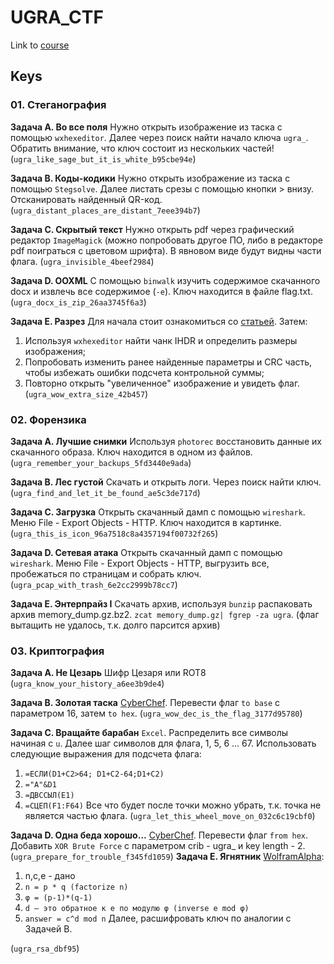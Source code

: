 # **UGRA_CTF**
Link to [course](https://course.ugractf.ru)

## **Keys**

### **01. Стеганография**

**Задача А. Во все поля** 
Нужно открыть изображение из таска с помощью `wxhexeditor`. Далее через поиск найти начало ключа `ugra_`. Обратить внимание, что ключ состоит из нескольких частей!
(`ugra_like_sage_but_it_is_white_b95cbe94e`)

**Задача B. Коды-кодики** Нужно открыть изображение из таска с помощью `Stegsolve`. Далее листать срезы с помощью кнопки > внизу. Отсканировать найденный QR-код.
(`ugra_distant_places_are_distant_7eee394b7`)

**Задача C. Скрытый текст** Нужно открыть pdf через графический редактор `ImageMagick` (можно попробовать другое ПО, либо в редакторе pdf поиграться с цветовом шрифта). В явновом виде будут видны части флага.
(`ugra_invisible_4beef2984`)

**Задача D. OOXML** С помощью `binwalk` изучить содержимое скачанного docx и извлечь все содержимое (`-e`). Ключ находится в файле flag.txt.
(`ugra_docx_is_zip_26aa3745f6a3`)

**Задача E. Разрез** Для начала стоит ознакомиться со [статьей](https://habr.com/ru/articles/130472/). Затем:
1. Используя `wxhexeditor` найти чанк IHDR и определить размеры изображения;
2. Попробовать изменить ранее найденные параметры и CRC часть, чтобы избежать ошибки подсчета контрольной суммы;
3. Повторно открыть "увеличенное" изображение и увидеть флаг.
(`ugra_wow_extra_size_42b457`)

### **02. Форензика**

**Задача А. Лучшие снимки** Используя `photorec` восстановить данные их скачанного образа. Ключ находится в одном из файлов.
(`ugra_remember_your_backups_5fd3440e9ada`)

**Задача B. Лес густой** Скачать и открыть логи. Через поиск найти ключ.
(`ugra_find_and_let_it_be_found_ae5c3de717d`)

**Задача C. Загрузка** Открыть скачанный дамп с помощью `wireshark`. Меню File - Export Objects - HTTP. Ключ находится в картинке.
(`ugra_this_is_icon_96a7518c8a4357194f00732f265`)

**Задача D. Сетевая атака** Открыть скачанный дамп с помощью `wireshark`. Меню File - Export Objects - HTTP, выгрузить все, пробежаться по страницам и собрать ключ.
(`ugra_pcap_with_trash_6e2cc2999b78cc7`)

**Задача E. Энтерпрайз I** Скачать архив, используя `bunzip` распаковать архив memory_dump.gz.bz2. `zcat memory_dump.gz| fgrep -za ugra`.
(флаг вытащить не удалось, т.к. долго парсится архив)

### **03. Криптография**

**Задача А. Не Цезарь** Шифр Цезаря или ROT8
(`ugra_know_your_history_a6ee3b9de4`)

**Задача B. Золотая таска** [CyberChef](https://gchq.github.io/CyberChef/). Перевести флаг `to base` с параметром 16, затем `to hex`.
(`ugra_wow_dec_is_the_flag_3177d95780`)

**Задача C. Вращайте барабан** `Excel`. Распределить все символы начиная с `u`. Далее шаг символов для флага, 1, 5, 6 ... 67.
Использовать следующие выражения для подсчета флага:
1. `=ЕСЛИ(D1+C2>64; D1+C2-64;D1+C2)`
2. `="A"&D1`
3. `=ДВССЫЛ(E1)`
4. `=СЦЕП(F1:F64)`
Все что будет после точки можно убрать, т.к. точка не является частью флага.
(`ugra_let_this_wheel_move_on_032c6c19cbf0`)

**Задача D. Одна беда хорошо…** [CyberChef](https://gchq.github.io/CyberChef/). Перевести флаг `from hex`. Добавить `XOR Brute Force` с параметром crib - ugra_ и key length - 2.
(`ugra_prepare_for_trouble_f345fd1059`)
**Задача E. Ягнятник** [WolframAlpha](https://www.wolframalpha.com/):
1. n,c,e - дано
2. `n = p * q (factorize n)`
3. `φ = (p-1)*(q-1)`
4. `d — это обратное к e по модулю φ (inverse e mod φ)`
5. `answer = c^d mod n`
Далее, расшифровать ключ по аналогии с Задачей B.

(`ugra_rsa_dbf95`)
